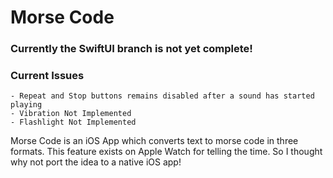 # Morse Code
### Currently the SwiftUI branch is not yet complete!
### Current Issues
    - Repeat and Stop buttons remains disabled after a sound has started playing
    - Vibration Not Implemented
    - Flashlight Not Implemented

Morse Code is an iOS App which converts text to morse code in three formats. This feature exists on Apple Watch for telling the time. So I thought why not port the idea to a native iOS app!
